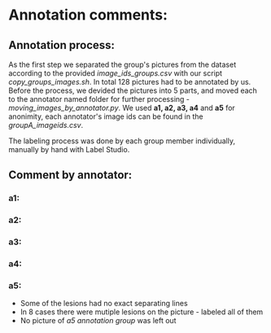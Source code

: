 # Annotation comments: 

## Annotation process:
As the first step we separated the group's pictures from the dataset according to the provided *image_ids_groups.csv* with our script *copy_groups_images.sh*. In total 128 pictures had to be annotated by us. Before the process, we devided the pictures into 5 parts, and moved each to the annotator named folder for further processing - *moving_images_by_annotator.py*.  We used **a1, a2, a3, a4** and **a5** for anonimity, each annotator's image ids can be found in the *groupA_imageids.csv*. 

The labeling process was done by each group member individually, manually by hand with Label Studio. 

## Comment by annotator:

### a1:


### a2:


### a3:


### a4:


### a5:
 - Some of the lesions had no exact separating lines
 - In 8 cases there were mutiple lesions on the picture - labeled all of them
 - No picture of *a5 annotation group* was left out




